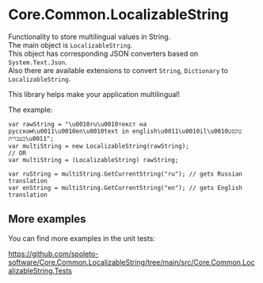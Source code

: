 # Core.Common.LocalizableString
Functionality to store multilingual values in String.  
The main object is `LocalizableString`.  
This object has corresponding JSON converters based on ``System.Text.Json``.  
Also there are available extensions to convert ``String``, ``Dictionary`` to ``LocalizableString``.

This library helps make your application multilingual!

The example:
```
var rawString = "\u0010ru\u0010текст на русском\u0011\u0010en\u0010text in english\u0011\u0010il\u0010טקסט בעברית\u0011";
var multiString = new LocalizableString(rawString);
// OR
var multiString = (LocalizableString) rawString;

var ruString = multiString.GetCurrentString("ru"); // gets Russian translation
var enString = multiString.GetCurrentString("en"); // gets English translation
```

## More examples
You can find more examples in the unit tests:

https://github.com/spoleto-software/Core.Common.LocalizableString/tree/main/src/Core.Common.LocalizableString.Tests